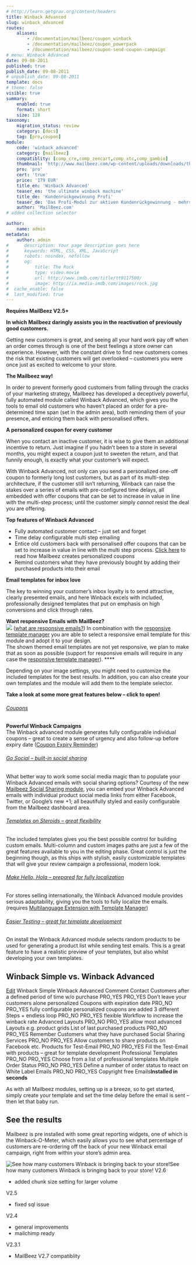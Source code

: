 ```yaml
---
# http://learn.getgrav.org/content/headers
title: Winback Advanced
slug: winback_advanced
routes:
    aliases:
        - /documentation/mailbeez/coupon_winback
        - /documentation/mailbeez/coupon_powerpack
        - /documentation/mailbeez/coupon-send-coupon-campaign
# menu: Winback Advanced
date: 09-08-2011
published: true
publish_date: 09-08-2011
# unpublish_date: 09-08-2011
template: docs
# theme: false
visible: true
summary:
    enabled: true
    format: short
    size: 128
taxonomy:
    migration_status: review
    category: [docs]
    tag: [pro,coupon]
module:
    code: 'winback_advanced'
    category: [mailbeez]
    compatiblity: [comp_cre,comp_zencart,comp_xtc,comp_gambio]
    thumbnail: 'http://www.mailbeez.com/wp-content/uploads/downloads/thumbnails/2011/09/icon_32.png'
    pro: 'pro'
    cert: 'true'
    price: '179 EUR'
    title_en: 'Winback Advanced'
    teaser_en: 'the ultimate winback machine'
    title_de: 'Kundenrückgewinnung Profi'
    teaser_de: 'Das Profi-Modul zur aktiven Kundenrückgewinnung - mehrstufig mit Gutscheinen'
    author: 'MailBeez.com'
# added collection selector

author:
    name: admin
metadata:
    author: admin
#      description: Your page description goes here
#      keywords: HTML, CSS, XML, JavaScript
#      robots: noindex, nofollow
#      og:
#          title: The Rock
#          type: video.movie
#          url: http://www.imdb.com/title/tt0117500/
#          image: http://ia.media-imdb.com/images/rock.jpg
#  cache_enable: false
#  last_modified: true
---
```


**Requires MailBeez V2.5+**

**In which Mailbeez daringly assists you in the reactivation of previously good customers.**

Getting new customers is great, and seeing all your hard work pay off when an order comes through is one of the best feelings a store owner can experience. However, with the constant drive to find new customers comes the risk that existing customers will get overlooked – customers you were once just as excited to welcome to your store.

**The Mailbeez way!**

In order to prevent formerly good customers from falling through the cracks of your marketing strategy, Mailbeez has developed a deceptively powerful, fully automated module called Winback Advanced, which gives you the tools to email old customers who haven’t placed an order for a pre-determined time span (set in the admin area), both reminding them of your presence, and enticing them back with personalised offers.

**A personalized coupon for every customer**

When you contact an inactive customer, it is wise to give them an additional incentive to return. Just imagine if you hadn’t been to a store in several months, you might expect a coupon just to sweeten the return, and that funnily enough, is exactly what your customer’s will expect.

With Winback Advanced, not only can you send a personalized one-off coupon to formerly long lost customers, but as part of its multi-step architecture, if the customer still isn’t returning, Winback can raise the stakes over a series of emails with pre-configured time delays, all embedded with offer coupons that can be set to increase in value in line with the multi-step process; until the customer simply *cannot* resist the deal you are offering.

**Top features of Winback Advanced**

- Fully automated customer contact – just set and forget
- Time delay configurable multi step emailing
- Entice old customers back with personalised offer coupons that can be set to increase in value in line with the multi step process. [Click here](http://www.mailbeez.com/blog/configuring-coupons-mailbeez-campaigns/ "Configuring coupons for Mailbeez Campaigns") to read how Mailbeez creates personalized coupons
- Remind customers what they have previously bought by adding their purchased products into their email

**Email templates for inbox love**

The key to winning your customer’s inbox loyalty is to send attractive, clearly presented emails, and here Winback excels with included, professionally designed templates that put on emphasis on high conversions and click through rates.

**Want responsive Emails with MailBeez?**  
![](http://www.mailbeez.com/images/responsive.png) ([what are responsive emails?](/documentation/responsive-emails/)) In combination with the [responsive template manager](/documentation/mailbeez/config_tmplmngr) you are able to select a responsive email template for this module and adopt it to your design.   
The shown themed email templates are not yet responsive, we plan to make that as soon as possible (support for responsive emails will require in any case the [responsive template manager](/documentation/mailbeez/config_tmplmngr)). ****


Depending on your image settings, you might need to customize the included templates for the best results. In addition, you can also create your own templates and the module will add them to the template selector.

**Take a look at some more great features below – click to open!**

###### [Coupons](#)

 **Powerful Winback Campaigns**  
 The Winback advanced module generates fully configurable individual coupons – great to create a sense of urgency and also follow-up before expiry date ([Coupon Expiry Reminder](/documentation/mailbeez/coupon_expire/ "Coupon: Send Coupon Expiry Reminder"))

 

 

###### [Go Social – built-in social sharing](#)

 What better way to work some social media magic than to populate your Winback Advanced emails with social sharing options? Courtesy of the new [Mailbeez Social Sharing module](/documentation/configbeez/config_social/ "Mailbeez Social Sharing Module"), you can embed your Winback Advanced emails with individual product social media links from either Facebook, Twitter, or Google’s new +1; all beautifully styled and easily configurable from the Mailbeez dashboard area.

 

 

###### [Templates on Steroids – great flexibility](#)

 The included templates gives you the best possible control for building custom emails. Multi-column and custom images paths are just a few of the great features available to you in the editing phase. Great control is just the beginning though, as this ships with stylish, easily customizable templates that will give your review campaign a professional, modern look.



 

 

###### [Make Hello, Hola – prepared for fully localization](#)

 For stores selling internationally, the Winback Advanced module provides serious adaptability, giving you the tools to fully localize the emails. (requires [Multilanguage Extension with Template Manager](/documentation/configbeez/config_tmplmngr_lng/ "Multilanguage Template Manager")) 

 

 

###### [Easier Testing – great for template development](#)

 On install the Winback Advanced module selects random products to be used for generating a product list while sending test emails. This is a great feature to have a realistic preview of your templates, but also whilst developing your own templates. 

 

 



## Winback Simple vs. Winback Advanced

  [Edit](http://localhost/wordpress_mailbeez_EOL/wp-admin/tools.php?page=wp-table-reloaded&action=edit&table_id=5 "Edit")  Winback Simple Winback Advanced Comment Contact Customers after a defined period of time w/o purchase PRO\_YES PRO\_YES Don’t leave your customers alone personalized Coupons with expiration date PRO\_NO PRO\_YES fully configurable personalized coupons are added 3 different Steps + endless loop PRO\_NO PRO\_YES flexible Workflow to increase the winback rate Advanced Layouts PRO\_NO PRO\_YES allow most advanced Layouts e.g. product grids List of last purchased products PRO\_NO PRO\_YES Remember Customers what they have purchased Social Sharing Services PRO\_NO PRO\_YES Allow customers to share products on Facebook etc. Products for Test-Email PRO\_NO PRO\_YES Fill the Test-Email with products – great for template development Professional Templates PRO\_NO PRO\_YES Choose from a list of professional templates Multiple Order Status PRO\_NO PRO\_YES Define a number of order status to react on White Label Emails PRO\_NO PRO\_YES Copyright free Emails**Installed in seconds**

As with all Mailbeez modules, setting up is a breeze, so to get started, simply create your template and set the time delay before the email is sent – then let that baby run.

## See the results

Mailbeez is pre installed with some great reporting widgets, one of which is the Winback-O-Meter, which easily allows you to see what percentage of customers are re-ordering off the back of your new Winback email campaign, right from within your store’s admin area.

![See how many customers Winback is bringing back to your store!](http://www.mailbeez.com/wp-content/uploads/2011/08/winbackmeter.png "See how many customers Winback is bringing back to your store!")See how many customers Winback is bringing back to your store!
V2.6
- added chunk size setting for larger volume

V2.5
- fixed sql issue

V2.4
- general improvements
- mailchimp ready

V2.3.1
- MailBeez V2.7 compatiblity